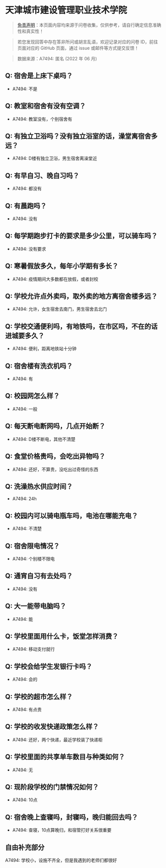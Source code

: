 # 天津城市建设管理职业技术学院

> [免责声明](https://colleges.chat/#_3)：本页面内容均来源于问卷收集，仅供参考，请自行确定信息准确性和真实性！

> 若您发现回答中存在答非所问或胡言乱语，欢迎记录对应的问卷 ID，前往页面对应的 GitHub 页面，通过 issue 或邮件等方式提交反馈！

> 数据来源：A7494: 匿名 (2022 年 06 月)

## Q: 宿舍是上床下桌吗？

- A7494: 不是

## Q: 教室和宿舍有没有空调？

- A7494: 教室没有，个别宿舍有

## Q: 有独立卫浴吗？没有独立浴室的话，澡堂离宿舍多远？

- A7494: D楼有独立卫浴，男生宿舍离澡堂近

## Q: 有早自习、晚自习吗？

- A7494: 都没有

## Q: 有晨跑吗？

- A7494: 没有

## Q: 每学期跑步打卡的要求是多少公里，可以骑车吗？

- A7494: 没有要求

## Q: 寒暑假放多久，每年小学期有多长？

- A7494: 疫情期间大多数都在放假，或者封校

## Q: 学校允许点外卖吗，取外卖的地方离宿舍楼多远？

- A7494: 允许，女生宿舍去南门，男生宿舍去北门

## Q: 学校交通便利吗，有地铁吗，在市区吗，不在的话进城要多久？

- A7494: 便利，距离地铁站十分钟

## Q: 宿舍楼有洗衣机吗？

- A7494: 有

## Q: 校园网怎么样？

- A7494: 一般

## Q: 每天断电断网吗，几点开始断？

- A7494: D楼不断电，其他不清楚

## Q: 食堂价格贵吗，会吃出异物吗？

- A7494: 还好，不算贵，没吃出过奇怪的东西

## Q: 洗澡热水供应时间？

- A7494: 24h

## Q: 校园内可以骑电瓶车吗，电池在哪能充电？

- A7494: 不清楚

## Q: 宿舍限电情况？

- A7494: 个别楼不限电

## Q: 通宵自习有去处吗？

- A7494: 没有

## Q: 大一能带电脑吗？

- A7494: 能

## Q: 学校里面用什么卡，饭堂怎样消费？

- A7494: 移动支付就行

## Q: 学校会给学生发银行卡吗？

- A7494: 会的

## Q: 学校的超市怎么样？

- A7494: 有点贵

## Q: 学校的收发快递政策怎么样？

- A7494: 还好，两个快递，最近学校装了快递柜

## Q: 学校里面的共享单车数目与种类如何？

- A7494: 无

## Q: 现阶段学校的门禁情况如何？

- A7494: 10点

## Q: 宿舍晚上查寝吗，封寝吗，晚归能回去吗？

- A7494: 查寝，10点算晚归，和宿管打好关系很重要

## 自由补充部分

A7494: 学校小，设施不齐全，但是我遇到的老师们都很好